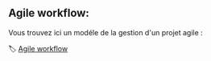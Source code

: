 
## Agile workflow: 

Vous trouvez ici un modéle de la gestion d'un projet agile :

:label: [Agile workflow](https://miro.com/welcomeonboard/1WQCBqns00jvY5z4cxqU8iT09CyES8U0i2aILzOn8jbw7NBy3tuLFQ6e8aau9ckI)



